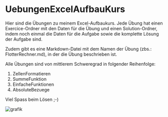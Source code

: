 # UebungenExcelAufbauKurs


Hier sind die Übungen zu meinem Excel-Aufbaukurs. Jede Übung hat einen Exercice-Ordner mit den Daten für die Übung und einen Solution-Ordner, indem noch einmal die Daten für die Aufgabe sowie die komplette Lösung der Aufgabe sind. 

Zudem gibt es eine Markdown-Datei mit dem Namen der Übung (zbs.: FlotterRechner.md), in der die Übung beschrieben ist.

Alle Übungen sind von mittlerem Schweregrad in folgender Reihenfolge:

1)  ZellenFormatieren
2)  SummeFunktion
3)  EinfacheFunktionen
4)  AbsoluteBezuege


Viel Spass beim Lösen ;-) 

![grafik](https://user-images.githubusercontent.com/81701826/231853509-93e495f6-60b0-49bb-a17a-730542fa370e.png)

